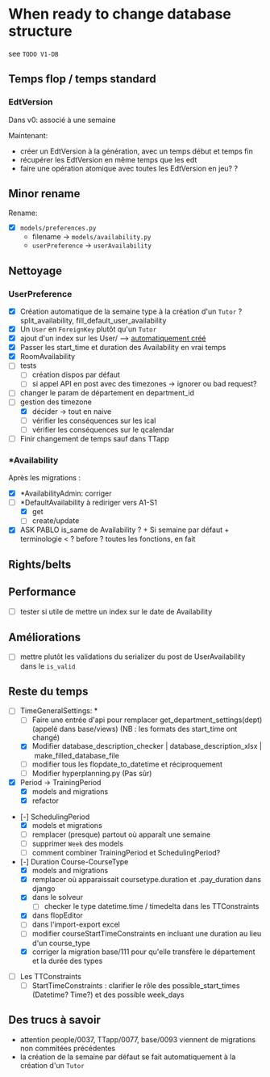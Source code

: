 # When ready to change database structure

see `TODO V1-DB`

## Temps flop / temps standard

### EdtVersion

Dans v0: associé à une semaine

Maintenant:

- créer un EdtVersion à la génération, avec un temps début et temps fin
- récupérer les EdtVersion en même temps que les edt
- faire une opération atomique avec toutes les EdtVersion en jeu?
  ?

## Minor rename

Rename:

- [x] `models/preferences.py`
  - filename -> `models/availability.py`
  - `userPreference` -> `userAvailability`

## Nettoyage

### UserPreference

- [x] Création automatique de la semaine type à la création d'un `Tutor` ? split_availability, fill_default_user_availability
- [x] Un `User` en `ForeignKey` plutôt qu'un `Tutor`
- [x] ajout d'un index sur les User/ --> [automatiquement créé](https://docs.djangoproject.com/en/4.2/ref/models/fields/#foreignkey)
- [x] Passer les start_time et duration des Availability en vrai temps
- [x] RoomAvailability
- [ ] tests
  - [ ] création dispos par défaut
  - [ ] si appel API en post avec des timezones -> ignorer ou bad request?
- [ ] changer le param de département en department_id
- [ ] gestion des timezone
  - [x] décider -> tout en naive
  - [ ] vérifier les conséquences sur les ical
  - [ ] vérifier les conséquences sur le qcalendar
- [ ] Finir changement de temps sauf dans TTapp

### \*Availability

Après les migrations :

- [x] \*AvailabilityAdmin: corriger
- [ ] \*DefaultAvailability à rediriger vers A1-S1
  - [x] get
  - [ ] create/update
- [x] ASK PABLO is_same de Availability ? + Si semaine par défaut + terminologie < ? before ? toutes les fonctions, en fait

## Rights/belts

## Performance

- [ ] tester si utile de mettre un index sur le date de Availability

## Améliorations

- [ ] mettre plutôt les validations du serializer du post de UserAvailability dans le `is_valid`

## Reste du temps

- [ ] TimeGeneralSettings: \*
  - [ ] Faire une entrée d'api pour remplacer get_department_settings(dept) (appelé dans base/views) (NB : les formats des start_time ont changé)
  - [x] Modifier database_description_checker | database_description_xlsx | make_filled_database_file
  - [ ] modifier tous les flopdate_to_datetime et réciproquement
  - [ ] Modifier hyperplanning.py (Pas sûr)
- [x] Period -> TrainingPeriod
  - [x] models and migrations
  - [x] refactor
- [-] SchedulingPeriod
  - [x] models et migrations
  - [ ] remplacer (presque) partout où apparaît une semaine
  - [ ] supprimer `Week` des models
  - [ ] comment combiner TrainingPeriod et SchedulingPeriod?
- [-] Duration Course-CourseType
  - [x] models and migrations
  - [x] remplacer où apparaissait coursetype.duration et .pay_duration dans django
  - [x] dans le solveur
    - [ ] checker le type datetime.time / timedelta dans les TTConstraints
  - [x] dans flopEditor
  - [ ] dans l'import-export excel
  - [ ] modifier courseStartTimeConstraints en incluant une duration au lieu d'un course_type
  - [x] corriger la migration base/111 pour qu'elle transfère le département et la durée des types
- [ ] Les TTConstraints
  - [ ] StartTimeConstraints : clarifier le rôle des possible_start_times (Datetime? Time?) et des possible week_days

## Des trucs à savoir

- attention people/0037, TTapp/0077, base/0093 viennent de migrations non commitées précédentes
- la création de la semaine par défaut se fait automatiquement à la création d'un `Tutor`
